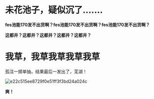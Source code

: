 # 未花池子，疑似沉了.......

**fes池能170发不出货啊？fes池能170发不出货啊？fes池能170发不出货啊？**

**这都井？这都井？这都井？这都井？这都井？**

# 我草，我草我草我草我草

孤注一掷单抽，结果最后一发出了，芜湖！

![e22c515ee8729f0e51ff3f3bd24a024c](https://github.com/user-attachments/assets/89837f1e-c5d4-466d-a6b4-12b19bbe87ad)

**爽！**